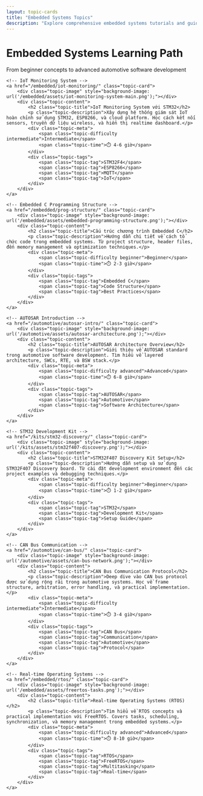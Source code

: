 ```yaml
---
layout: topic-cards
title: "Embedded Systems Topics"
description: "Explore comprehensive embedded systems tutorials and guides covering microcontrollers, IoT, automotive software, and development tools."
---
```


<div class="page-header">
    <h1 class="page-title">Embedded Systems Learning Path</h1>
    <p class="page-subtitle">From beginner concepts to advanced automotive software development</p>
</div>

<div class="topic-cards-container">
    
    <!-- IoT Monitoring System -->
    <a href="/embedded/iot-monitoring/" class="topic-card">
        <div class="topic-image" style="background-image: url('/embedded/assets/iot-monitoring-system-main.png');"></div>
        <div class="topic-content">
            <h2 class="topic-title">IoT Monitoring System với STM32</h2>
            <p class="topic-description">Xây dựng hệ thống giám sát IoT hoàn chỉnh sử dụng STM32, ESP8266, và cloud platform. Học cách kết nối sensors, truyền dữ liệu wireless, và hiển thị realtime dashboard.</p>
            <div class="topic-meta">
                <span class="topic-difficulty intermediate">Intermediate</span>
                <span class="topic-time">⏱️ 4-6 giờ</span>
            </div>
            <div class="topic-tags">
                <span class="topic-tag">STM32F4</span>
                <span class="topic-tag">ESP8266</span>
                <span class="topic-tag">MQTT</span>
                <span class="topic-tag">IoT</span>
            </div>
        </div>
    </a>
    
    <!-- Embedded C Programming Structure -->
    <a href="/embedded/prog-structure/" class="topic-card">
        <div class="topic-image" style="background-image: url('/embedded/assets/embedded-programming-structure.png');"></div>
        <div class="topic-content">
            <h2 class="topic-title">Cấu trúc chương trình Embedded C</h2>
            <p class="topic-description">Hướng dẫn chi tiết về cách tổ chức code trong embedded systems. Từ project structure, header files, đến memory management và optimization techniques.</p>
            <div class="topic-meta">
                <span class="topic-difficulty beginner">Beginner</span>
                <span class="topic-time">⏱️ 2-3 giờ</span>
            </div>
            <div class="topic-tags">
                <span class="topic-tag">Embedded C</span>
                <span class="topic-tag">Code Structure</span>
                <span class="topic-tag">Best Practices</span>
            </div>
        </div>
    </a>
    
    <!-- AUTOSAR Introduction -->
    <a href="/automotive/autosar-intro/" class="topic-card">
        <div class="topic-image" style="background-image: url('/automotive/assets/autosar-architecture.png');"></div>
        <div class="topic-content">
            <h2 class="topic-title">AUTOSAR Architecture Overview</h2>
            <p class="topic-description">Giới thiệu về AUTOSAR standard trong automotive software development. Tìm hiểu về layered architecture, SWCs, RTE, và BSW stack.</p>
            <div class="topic-meta">
                <span class="topic-difficulty advanced">Advanced</span>
                <span class="topic-time">⏱️ 6-8 giờ</span>
            </div>
            <div class="topic-tags">
                <span class="topic-tag">AUTOSAR</span>
                <span class="topic-tag">Automotive</span>
                <span class="topic-tag">Software Architecture</span>
            </div>
        </div>
    </a>
    
    <!-- STM32 Development Kit -->
    <a href="/kits/stm32-discovery/" class="topic-card">
        <div class="topic-image" style="background-image: url('/kits/assets/stm32f407-discovery.png');"></div>
        <div class="topic-content">
            <h2 class="topic-title">STM32F407 Discovery Kit Setup</h2>
            <p class="topic-description">Hướng dẫn setup và sử dụng STM32F407 Discovery board. Từ cài đặt development environment đến các project examples và debugging techniques.</p>
            <div class="topic-meta">
                <span class="topic-difficulty beginner">Beginner</span>
                <span class="topic-time">⏱️ 1-2 giờ</span>
            </div>
            <div class="topic-tags">
                <span class="topic-tag">STM32</span>
                <span class="topic-tag">Development Kit</span>
                <span class="topic-tag">Setup Guide</span>
            </div>
        </div>
    </a>
    
    <!-- CAN Bus Communication -->
    <a href="/automotive/can-bus/" class="topic-card">
        <div class="topic-image" style="background-image: url('/automotive/assets/can-bus-network.png');"></div>
        <div class="topic-content">
            <h2 class="topic-title">CAN Bus Communication Protocol</h2>
            <p class="topic-description">Deep dive vào CAN bus protocol được sử dụng rộng rãi trong automotive systems. Học về frame structure, arbitration, error handling, và practical implementation.</p>
            <div class="topic-meta">
                <span class="topic-difficulty intermediate">Intermediate</span>
                <span class="topic-time">⏱️ 3-4 giờ</span>
            </div>
            <div class="topic-tags">
                <span class="topic-tag">CAN Bus</span>
                <span class="topic-tag">Communication</span>
                <span class="topic-tag">Automotive</span>
                <span class="topic-tag">Protocol</span>
            </div>
        </div>
    </a>
    
    <!-- Real-time Operating Systems -->
    <a href="/embedded/rtos/" class="topic-card">
        <div class="topic-image" style="background-image: url('/embedded/assets/freertos-tasks.png');"></div>
        <div class="topic-content">
            <h2 class="topic-title">Real-time Operating Systems (RTOS)</h2>
            <p class="topic-description">Tìm hiểu về RTOS concepts và practical implementation với FreeRTOS. Covers tasks, scheduling, synchronization, và memory management trong embedded systems.</p>
            <div class="topic-meta">
                <span class="topic-difficulty advanced">Advanced</span>
                <span class="topic-time">⏱️ 8-10 giờ</span>
            </div>
            <div class="topic-tags">
                <span class="topic-tag">RTOS</span>
                <span class="topic-tag">FreeRTOS</span>
                <span class="topic-tag">Multitasking</span>
                <span class="topic-tag">Real-time</span>
            </div>
        </div>
    </a>

</div>
